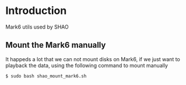 # Introduction 

Mark6 utils used by SHAO

## Mount the Mark6 manually

It happeds a lot that we can not mount disks on Mark6, if we just want to playback the data, using the following command to mount manually

```bash
$ sudo bash shao_mount_mark6.sh
```